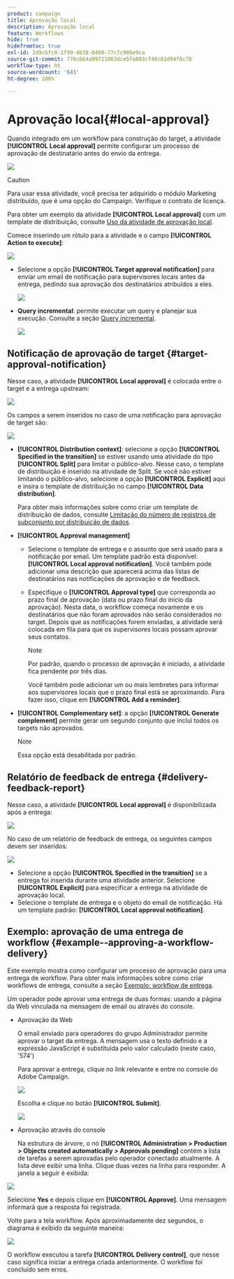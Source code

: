 ```yaml
---
product: campaign
title: Aprovação local
description: Aprovação local
feature: Workflows
hide: true
hidefromtoc: true
exl-id: 2d9cbfc8-1f99-4b38-8460-77c7c986e9ca
source-git-commit: 776c664a99721063dce5fa003cf40c81d94f8c78
workflow-type: ht
source-wordcount: '643'
ht-degree: 100%

---
```


# Aprovação local{#local-approval}



Quando integrado em um workflow para construção do target, a atividade **[!UICONTROL Local approval]** permite configurar um processo de aprovação de destinatário antes do envio da entrega.

![](assets/local_validation_0.png)

>[!CAUTION]
>
>Para usar essa atividade, você precisa ter adquirido o módulo Marketing distribuído, que é uma opção do Campaign. Verifique o contrato de licença.

Para obter um exemplo da atividade **[!UICONTROL Local approval]** com um template de distribuição, consulte [Uso da atividade de aprovação local](using-the-local-approval-activity.md).

Comece inserindo um rótulo para a atividade e o campo **[!UICONTROL Action to execute]**:

![](assets/local_validation_1.png)

* Selecione a opção **[!UICONTROL Target approval notification]** para enviar um email de notificação para supervisores locais antes da entrega, pedindo sua aprovação dos destinatários atribuídos a eles.

  ![](assets/local_validation_intro_2.png)

* **Query incremental**: permite executar um query e planejar sua execução. Consulte a seção [Query incremental](incremental-query.md).

  ![](assets/local_validation_intro_3.png)

## Notificação de aprovação de target {#target-approval-notification}

Nesse caso, a atividade **[!UICONTROL Local approval]** é colocada entre o target e a entrega upstream:

![](assets/local_validation_2.png)

Os campos a serem inseridos no caso de uma notificação para aprovação de target são:

![](assets/local_validation_3.png)

* **[!UICONTROL Distribution context]**: selecione a opção **[!UICONTROL Specified in the transition]** se estiver usando uma atividade do tipo **[!UICONTROL Split]** para limitar o público-alvo. Nesse caso, o template de distribuição é inserido na atividade de Split. Se você não estiver limitando o público-alvo, selecione a opção **[!UICONTROL Explicit]** aqui e insira o template de distribuição no campo **[!UICONTROL Data distribution]**.

  Para obter mais informações sobre como criar um template de distribuição de dados, consulte [Limitação do número de registros de subconjunto por distribuição de dados](split.md#limiting-the-number-of-subset-records-per-data-distribution).

* **[!UICONTROL Approval management]**

   * Selecione o template de entrega e o assunto que será usado para a notificação por email. Um template padrão está disponível: **[!UICONTROL Local approval notification]**. Você também pode adicionar uma descrição que aparecerá acima das listas de destinatários nas notificações de aprovação e de feedback.
   * Especifique o **[!UICONTROL Approval type]** que corresponda ao prazo final de aprovação (data ou prazo final do início da aprovação). Nesta data, o workflow começa novamente e os destinatários que não foram aprovados não serão considerados no target. Depois que as notificações forem enviadas, a atividade será colocada em fila para que os supervisores locais possam aprovar seus contatos.

     >[!NOTE]
     >
     >Por padrão, quando o processo de aprovação é iniciado, a atividade fica pendente por três dias.

     Você também pode adicionar um ou mais lembretes para informar aos supervisores locais que o prazo final está se aproximando. Para fazer isso, clique em **[!UICONTROL Add a reminder]**.

* **[!UICONTROL Complementary set]**: a opção **[!UICONTROL Generate complement]** permite gerar um segundo conjunto que inclui todos os targets não aprovados.

  >[!NOTE]
  >
  >Essa opção está desabilitada por padrão.

## Relatório de feedback de entrega {#delivery-feedback-report}

Nesse caso, a atividade **[!UICONTROL Local approval]** é disponibilizada após a entrega:

![](assets/local_validation_4.png)

No caso de um relatório de feedback de entrega, os seguintes campos devem ser inseridos:

![](assets/local_validation_workflow_4.png)

* Selecione a opção **[!UICONTROL Specified in the transition]** se a entrega foi inserida durante uma atividade anterior. Selecione **[!UICONTROL Explicit]** para especificar a entrega na atividade de aprovação local.
* Selecione o template de entrega e o objeto do email de notificação. Há um template padrão: **[!UICONTROL Local approval notification]**.

## Exemplo: aprovação de uma entrega de workflow {#example--approving-a-workflow-delivery}

Este exemplo mostra como configurar um processo de aprovação para uma entrega de workflow. Para obter mais informações sobre como criar workflows de entrega, consulte a seção [Exemplo: workflow de entrega](delivery.md#example--delivery-workflow).

Um operador pode aprovar uma entrega de duas formas: usando a página da Web vinculada na mensagem de email ou através do console.

* Aprovação da Web

  O email enviado para operadores do grupo Administrador permite aprovar o target da entrega. A mensagem usa o texto definido e a expressão JavaScript é substituída pelo valor calculado (neste caso, &#39;574&#39;)

  Para aprovar a entrega, clique no link relevante e entre no console do Adobe Campaign.

  ![](assets/new-workflow-valid-webaccess.png)

  Escolha e clique no botão **[!UICONTROL Submit]**.

  ![](assets/new-workflow-valid-webaccess-confirm.png)

* Aprovação através do console

  Na estrutura de árvore, o nó **[!UICONTROL Administration > Production > Objects created automatically > Approvals pending]** contém a lista de tarefas a serem aprovadas pelo operador conectado atualmente. A lista deve exibir uma linha. Clique duas vezes na linha para responder. A janela a seguir é exibida:

![](assets/new-workflow-7.png)

Selecione **Yes** e depois clique em **[!UICONTROL Approve]**. Uma mensagem informará que a resposta foi registrada.

Volte para a tela workflow. Após aproximadamente dez segundos, o diagrama é exibido da seguinte maneira:

![](assets/new-workflow-8.png)

O workflow executou a tarefa **[!UICONTROL Delivery control]**, que nesse caso significa iniciar a entrega criada anteriormente. O workflow foi concluído sem erros.
